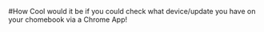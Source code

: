 #How Cool would it be if you could check what device/update you have on your chomebook via a Chrome App!
